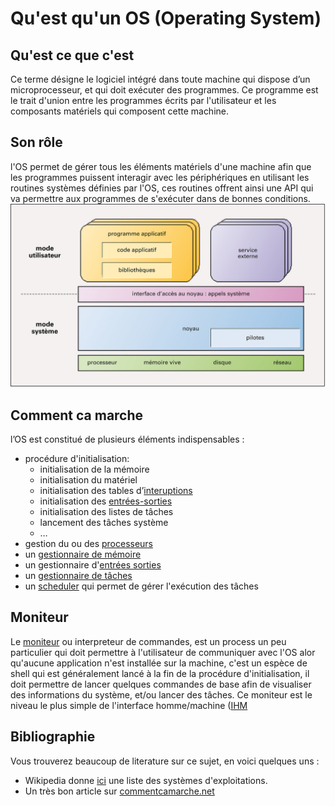 # Qu'est qu'un OS (Operating System)

## Qu'est ce que c'est
Ce terme désigne le logiciel intégré dans toute machine qui dispose d’un microprocesseur, et qui doit exécuter des programmes. Ce programme est le trait d'union entre les programmes écrits par l'utilisateur et les composants matériels qui composent cette machine.

## Son rôle
l'OS permet de gérer tous les éléments matériels d'une machine afin que les programmes puissent interagir avec les périphériques en utilisant les routines systèmes définies par l'OS, ces routines offrent ainsi une API qui va permettre aux programmes de s'exécuter dans de bonnes conditions.
![OS](images/architectureOS.jpg)
## Comment ca marche
l’OS est constitué de plusieurs éléments indispensables :

- procédure d'initialisation:
	- initialisation de la mémoire
	- initialisation du matériel
	- initialisation des tables d’[interuptions](interruptions.md)
	- initialisation des [entrées-sorties](IO.md)
	- initialisation des listes de tâches
	- lancement des tâches système
	- …
- gestion du ou des [processeurs](processeurs.md)
- un [gestionnaire de mémoire](GestMemoire.md)
- un gestionnaire d'[entrées sorties](IO.md)
- un [gestionnaire de tâches](TaskManager.md)
- un [scheduler](scheduler.md) qui permet de gérer l'exécution des tâches

## Moniteur
Le [moniteur](moniteur.md) ou interpreteur de commandes, est un process un peu particulier qui doit permettre à l'utilisateur de communiquer avec l'OS alor qu'aucune application n'est installée sur la machine, c'est un espèce de shell qui est généralement lancé à la fin de la procédure d'initialisation, il doit permettre de lancer quelques commandes de base afin de visualiser des informations du système, et/ou lancer des tâches. Ce moniteur est le niveau le plus simple de l'interface homme/machine ([IHM](ihm.md)

## Bibliographie
Vous trouverez beaucoup de literature sur ce sujet, en voici quelques uns :

- Wikipedia donne [ici](https://fr.wikipedia.org/wiki/Liste_des_syst%C3%A8mes_d%27exploitation) une liste des systèmes d'exploitations.
- Un très bon article sur [commentcamarche.net](http://www.commentcamarche.net/contents/1092-systeme-d-exploitation)